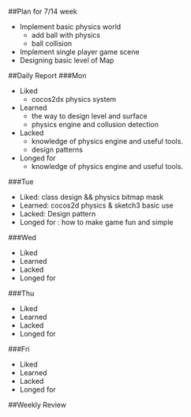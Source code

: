##Plan for 7/14 week
* Implement basic physics world
  * add ball with physics
  * ball collision
* Implement single player game scene
* Designing basic level of Map

##Daily Report
###Mon
- Liked 
  - cocos2dx physics system
- Learned 
  - the way to design level and surface
  - physics engine and collusion detection
- Lacked
  - knowledge of physics engine and useful tools.
  - design patterns
- Longed for
  - knowledge of physics engine and useful tools.

###Tue
- Liked: class design && physics bitmap mask
- Learned: cocos2d physics & sketch3 basic use
- Lacked: Design pattern
- Longed for : how to make game fun and simple

###Wed
- Liked
- Learned
- Lacked
- Longed for

###Thu
- Liked
- Learned
- Lacked
- Longed for

###Fri
- Liked
- Learned
- Lacked
- Longed for

##Weekly Review
